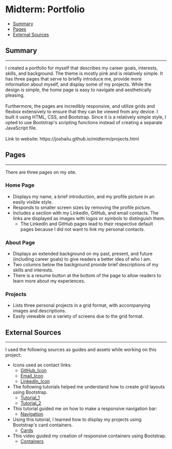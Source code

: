 # Midterm: Portfolio <!-- omit in toc -->

- [Summary](#summary)
- [Pages](#pages)
- [External Sources](#external-sources)

## Summary
<hr>
I created a portfolio for myself that describes my career goals, interests, skills, and background. The theme is mostly pink and is relatively simple. It has three pages that serve to briefly introduce me, provide more information about myself, and display some of my projects. While the design is simple, the home page is easy to navigate and aesthetically pleasing. <br/>
<br/>
Furthermore, the pages are incredibly responsive, and utilize grids and flexbox extensively to ensure that they can be viewed from any device. I built it using HTML, CSS, and Bootstrap. Since it is a relatively simple style, I opted to use Bootstrap's scripting functions instead of creating a separate JavaScript file.<br/>
<br/>
Link to website: https://joshailu.github.io/midterm/projects.html

## Pages
<hr>
There are three pages on my site.

### Home Page

- Displays my name, a brief introduction, and my profile picture in an easily visible style.
- Responds to smaller screen sizes by removing the profile picture.
- Includes a section with my LinkedIn, GitHub, and email contacts. The links are displayed as images with logos or symbols to distinguish them.
    - The LinkedIn and GitHub pages lead to their respective default pages because I did not want to link my personal contacts.

### About Page

- Displays an extended background on my past, present, and future (including career goals) to give readers a better idea of who I am.
- Two columns below the background provide brief descriptions of my skills and interests.
- There is a resume button at the bottom of the page to allow readers to learn more about my experiences.

### Projects
- Lists three personal projects in a grid format, with accompanying images and descriptions.
- Easily viewable on a variety of screens due to the grid format.

## External Sources
<hr>

I used the following sources as guides and assets while working on this project:

- Icons used as contact links:
    - [GitHub_Icon](https://en.m.wikipedia.org/wiki/File:Octicons-mark-github.svg)
    - [Email_Icon](https://www.flaticon.com/free-icon/email_542638)
    - [LinkedIn_Icon](https://www.flaticon.com/free-icon/linkedin_174857)
- The following tutorials helped me understand how to create grid layouts using Bootstrap.
    - [Tutorial_1](https://www.youtube.com/watch?v=irfbn103AzE)
    - [Tutorial_2](https://www.youtube.com/watch?v=yCCIztB-S_k)
- This tutorial guided me on how to make a responsive navigation bar:
    - [Navigation](https://www.youtube.com/watch?v=7AT1X9Z41sA)
- Using this tutorial, I learned how to display my projects using Bootstrap's card containers.
    - [Cards](https://www.youtube.com/watch?v=NRoET8-8cbw)
- This video guided my creation of responsive containers using Bootstrap.
    - [Containers](https://www.youtube.com/watch?v=Y6q8R-9y6a0)